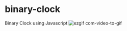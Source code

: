 # binary-clock
Binary Clock using Javascript
![ezgif com-video-to-gif](https://github.com/Obaidur1/binary-clock/assets/54591088/8d025b35-8c31-4474-b1ee-30b87b0206d5)

